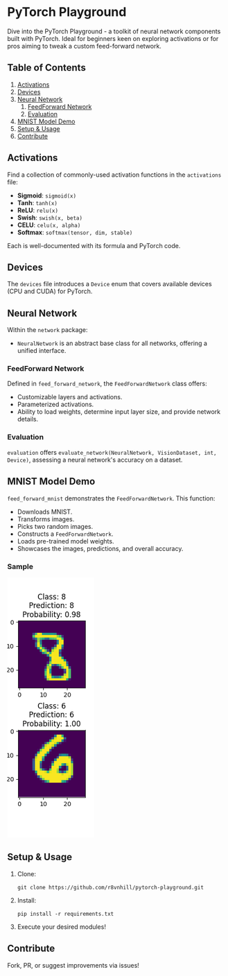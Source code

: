# PyTorch Playground

Dive into the PyTorch Playground - a toolkit of neural network components built with 
PyTorch.
Ideal for beginners keen on exploring activations or for pros aiming to tweak a custom 
feed-forward network.

## Table of Contents

1. [Activations](#activations)
2. [Devices](#devices)
3. [Neural Network](#neural-network)
    1. [FeedForward Network](#feedforward-network)
    2. [Evaluation](#evaluation)
4. [MNIST Model Demo](#mnist-model-demo)
5. [Setup & Usage](#setup--usage)
6. [Contribute](#contribute)

## Activations

Find a collection of commonly-used activation functions in the `activations` file:

- **Sigmoid**: `sigmoid(x)`
- **Tanh**: `tanh(x)`
- **ReLU**: `relu(x)`
- **Swish**: `swish(x, beta)`
- **CELU**: `celu(x, alpha)`
- **Softmax**: `softmax(tensor, dim, stable)`

Each is well-documented with its formula and PyTorch code.

## Devices

The `devices` file introduces a `Device` enum that covers available devices (CPU and CUDA)
for PyTorch.

## Neural Network

Within the `network` package:

- `NeuralNetwork` is an abstract base class for all networks, offering a unified interface.
  
### FeedForward Network

Defined in `feed_forward_network`, the `FeedForwardNetwork` class offers:

- Customizable layers and activations.
- Parameterized activations.
- Ability to load weights, determine input layer size, and provide network details.

### Evaluation

`evaluation` offers `evaluate_network(NeuralNetwork, VisionDataset, int, Device)`, 
assessing a neural network's accuracy on a dataset.

## MNIST Model Demo

`feed_forward_mnist` demonstrates the `FeedForwardNetwork`.
This function:

- Downloads MNIST.
- Transforms images.
- Picks two random images.
- Constructs a `FeedForwardNetwork`.
- Loads pre-trained model weights.
- Showcases the images, predictions, and overall accuracy.

### Sample

![MNIST Model Output](results/mnist.png)

## Setup & Usage

1. Clone:
    ```
    git clone https://github.com/r8vnhill/pytorch-playground.git
    ```
2. Install:
    ```
    pip install -r requirements.txt
    ```
3. Execute your desired modules!

## Contribute

Fork, PR, or suggest improvements via issues!
